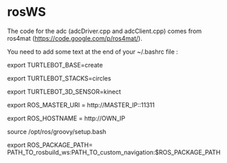 rosWS
=====

The code for the adc (adcDriver.cpp and adcClient.cpp) comes from ros4mat  (https://code.google.com/p/ros4mat/). 

You need to add some text at the end of your ~/.bashrc file :

  export TURTLEBOT_BASE=create
  
  export TURTLEBOT_STACKS=circles
  
  export TURTLEBOT_3D_SENSOR=kinect
  
  export ROS_MASTER_URI = http://MASTER_IP::11311
  
  export ROS_HOSTNAME = http://OWN_IP
  
  source /opt/ros/groovy/setup.bash
  
  export ROS_PACKAGE_PATH= PATH_TO_rosbuild_ws:PATH_TO_custom_navigation:$ROS_PACKAGE_PATH
  
